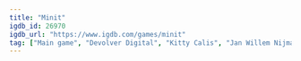 ```yaml
---
title: "Minit"
igdb_id: 26970
igdb_url: "https://www.igdb.com/games/minit"
tag: ["Main game", "Devolver Digital", "Kitty Calis", "Jan Willem Nijman", "Jukio Kallio", "Dominik Johann", "Puzzle", "Role-playing (RPG)", "Adventure", "Indie", "Single player", "Bird view / Isometric", "Action", "Fantasy", "Comedy", "Mystery"]
---
```

